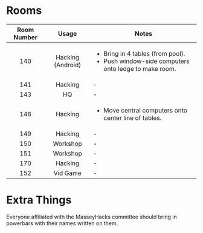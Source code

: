 # Rooms

| Room Number | Usage | Notes |
|:-----------:|:-----:|-------|
| 140 | Hacking (Android) | <ul><li>Bring in 4 tables (from pool). </li><li>Push window-side computers onto ledge to make room. </li></ul> |
| 141 | Hacking | - |
| 143 | HQ | - |
| 148 | Hacking  | <ul><li>Move central computers onto center line of tables. </li></ul> |
| 149 | Hacking | - |
| 150 | Workshop  | - |
| 151 | Workshop | - |
| 170 | Hacking | - |
| 152 | Vid Game | - |
# Extra Things

Everyone affiliated with the MasseyHacks committee should bring in powerbars with their names written on them.
